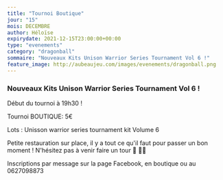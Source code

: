 ```yaml
---
title: "Tournoi Boutique"
jour: "15"
mois: DECEMBRE
author: Héloïse
expirydate: 2021-12-15T23:00:00+00:00
type: "evenements"
category: "dragonball"
sommaire: "Nouveaux Kits Unison Warrior Series Tournament Vol 6 !"
feature_image: http://aubeaujeu.com/images/evenements/dragonball.png
---
```

### Nouveaux Kits Unison Warrior Series Tournament Vol 6 !

Début du tournoi à 19h30 !

Tournoi BOUTIQUE: 5€

Lots : Unisson warrior series tournament kit Volume 6


Petite restauration sur place, il y a tout ce qu'il faut pour passer un bon moment ! N'hésitez pas à venir faire un tour 🥪 🥤🍿


Inscriptions par message sur la page Facebook, en boutique ou au 0627098873
